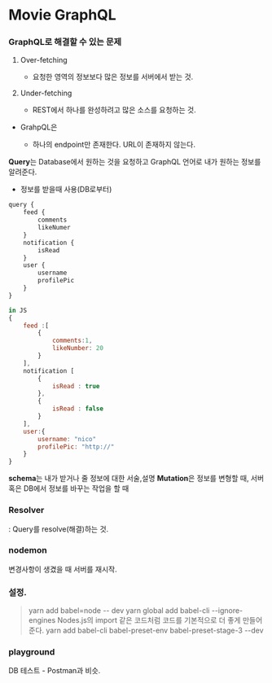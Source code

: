 # Movie GraphQL

### GraphQL로 해결할 수 있는 문제

1. Over-fetching

    - 요청한 영역의 정보보다 많은 정보를 서버에서 받는 것.

2. Under-fetching

    - REST에서 하나를 완성하려고 많은 소스를 요청하는 것.

-   GrahpQL은

    -   하나의 endpoint만 존재한다. URL이 존재하지 않는다.

**Query**는 Database에서 원하는 것을 요청하고 GraphQL 언어로 내가 원하는 정보를 알려준다.

-   정보를 받을때 사용(DB로부터)

```javascript
query {
    feed {
        comments
        likeNumer
    }
    notification {
        isRead
    }
    user {
        username
        profilePic
    }
}

in JS
{
    feed :[
        {
            comments:1,
            likeNumber: 20
        }
    ],
    notification [
        {
            isRead : true
        },
        {
            isRead : false
        }
    ],
    user:{
        username: "nico"
        profilePic: "http://"
    }
}
```

**schema**는 내가 받거나 줄 정보에 대한 서술,설명
**Mutation**은 정보를 변형할 때, 서버 혹은 DB에서 정보를 바꾸는 작업을 할 때

### Resolver

: Query를 resolve(해결)하는 것.

### nodemon

변경사항이 생겼을 때 서버를 재시작.

### 설정.

> yarn add babel=node -- dev
> yarn global add babel-cli --ignore-engines
> Nodes.js의 import 같은 코드처럼 코드를 기본적으로 더 좋게 만들어준다.
> yarn add babel-cli babel-preset-env babel-preset-stage-3 --dev

### playground

DB 테스트 - Postman과 비슷.
